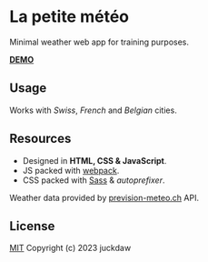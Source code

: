 # La petite météo

Minimal weather web app for training purposes.

**[DEMO](https://juckdaw.github.io/la-petite-meteo/)**

## Usage

Works with *Swiss*, *French* and *Belgian* cities.

## Resources

- Designed in **HTML, CSS & JavaScript**.
- JS packed with [webpack](https://webpack.js.org/).
- CSS packed with [Sass](https://sass-lang.com/) & *autoprefixer*.

Weather data provided by [prevision-meteo.ch](https://www.prevision-meteo.ch/) API.

## License
[MIT](https://choosealicense.com/licenses/mit/)
Copyright (c) 2023 juckdaw
